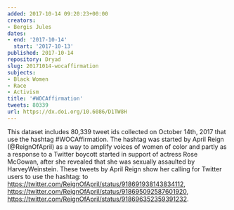```yaml
---
added: 2017-10-14 09:20:23+00:00
creators:
- Bergis Jules
dates:
- end: '2017-10-14'
  start: '2017-10-13'
published: 2017-10-14
repository: Dryad
slug: 20171014-wocaffirmation
subjects:
- Black Women
- Race
- Activism
title: '#WOCAffirmation'
tweets: 80339
url: https://dx.doi.org/10.6086/D1TW8H
---
```


This dataset includes 80,339 tweet ids collected on October 14th, 2017 that use the hashtag #WOCAffirmation. The hashtag was started by April Reign (@ReignOfApril) as a way to amplify voices of women of color and partly as a response to a Twitter boycott started in support of actress Rose McGowan, after she revealed that she was sexually assaulted by HarveyWeinstein. These tweets by April Reign show her calling for Twitter users to use the hashtag:
  to https://twitter.com/ReignOfApril/status/918691938143834112,
  https://twitter.com/ReignOfApril/status/918695092587601920,
  https://twitter.com/ReignOfApril/status/918696352359391232.
